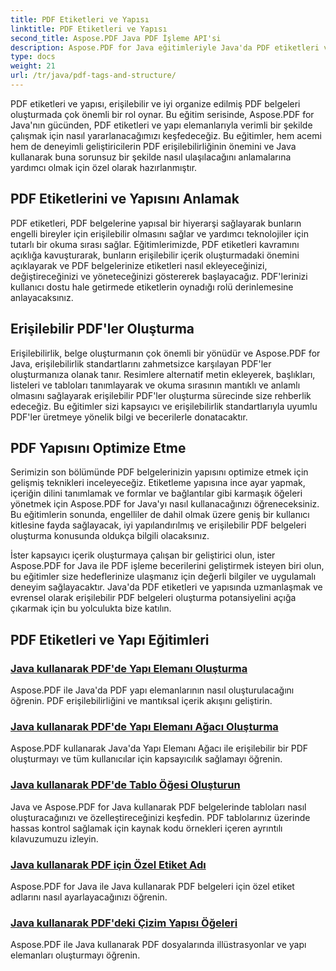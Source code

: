 ```yaml
---
title: PDF Etiketleri ve Yapısı
linktitle: PDF Etiketleri ve Yapısı
second_title: Aspose.PDF Java PDF İşleme API'si
description: Aspose.PDF for Java eğitimleriyle Java'da PDF etiketleri ve yapısında uzmanlaşın. Erişilebilir ve düzenli PDF'leri zahmetsizce oluşturun.
type: docs
weight: 21
url: /tr/java/pdf-tags-and-structure/
---
```

PDF etiketleri ve yapısı, erişilebilir ve iyi organize edilmiş PDF belgeleri oluşturmada çok önemli bir rol oynar. Bu eğitim serisinde, Aspose.PDF for Java'nın gücünden, PDF etiketleri ve yapı elemanlarıyla verimli bir şekilde çalışmak için nasıl yararlanacağımızı keşfedeceğiz. Bu eğitimler, hem acemi hem de deneyimli geliştiricilerin PDF erişilebilirliğinin önemini ve Java kullanarak buna sorunsuz bir şekilde nasıl ulaşılacağını anlamalarına yardımcı olmak için özel olarak hazırlanmıştır.

## PDF Etiketlerini ve Yapısını Anlamak

PDF etiketleri, PDF belgelerine yapısal bir hiyerarşi sağlayarak bunların engelli bireyler için erişilebilir olmasını sağlar ve yardımcı teknolojiler için tutarlı bir okuma sırası sağlar. Eğitimlerimizde, PDF etiketleri kavramını açıklığa kavuşturarak, bunların erişilebilir içerik oluşturmadaki önemini açıklayarak ve PDF belgelerinize etiketleri nasıl ekleyeceğinizi, değiştireceğinizi ve yöneteceğinizi göstererek başlayacağız. PDF'lerinizi kullanıcı dostu hale getirmede etiketlerin oynadığı rolü derinlemesine anlayacaksınız.

## Erişilebilir PDF'ler Oluşturma

Erişilebilirlik, belge oluşturmanın çok önemli bir yönüdür ve Aspose.PDF for Java, erişilebilirlik standartlarını zahmetsizce karşılayan PDF'ler oluşturmanıza olanak tanır. Resimlere alternatif metin ekleyerek, başlıkları, listeleri ve tabloları tanımlayarak ve okuma sırasının mantıklı ve anlamlı olmasını sağlayarak erişilebilir PDF'ler oluşturma sürecinde size rehberlik edeceğiz. Bu eğitimler sizi kapsayıcı ve erişilebilirlik standartlarıyla uyumlu PDF'ler üretmeye yönelik bilgi ve becerilerle donatacaktır.

## PDF Yapısını Optimize Etme

Serimizin son bölümünde PDF belgelerinizin yapısını optimize etmek için gelişmiş teknikleri inceleyeceğiz. Etiketleme yapısına ince ayar yapmak, içeriğin dilini tanımlamak ve formlar ve bağlantılar gibi karmaşık öğeleri yönetmek için Aspose.PDF for Java'yı nasıl kullanacağınızı öğreneceksiniz. Bu eğitimlerin sonunda, engelliler de dahil olmak üzere geniş bir kullanıcı kitlesine fayda sağlayacak, iyi yapılandırılmış ve erişilebilir PDF belgeleri oluşturma konusunda oldukça bilgili olacaksınız.

İster kapsayıcı içerik oluşturmaya çalışan bir geliştirici olun, ister Aspose.PDF for Java ile PDF işleme becerilerini geliştirmek isteyen biri olun, bu eğitimler size hedeflerinize ulaşmanız için değerli bilgiler ve uygulamalı deneyim sağlayacaktır. Java'da PDF etiketleri ve yapısında uzmanlaşmak ve evrensel olarak erişilebilir PDF belgeleri oluşturma potansiyelini açığa çıkarmak için bu yolculukta bize katılın.

## PDF Etiketleri ve Yapı Eğitimleri
### [Java kullanarak PDF'de Yapı Elemanı Oluşturma](./create-structure-element-in-pdf-using-java/)
Aspose.PDF ile Java'da PDF yapı elemanlarının nasıl oluşturulacağını öğrenin. PDF erişilebilirliğini ve mantıksal içerik akışını geliştirin.
### [Java kullanarak PDF'de Yapı Elemanı Ağacı Oluşturma](./create-structure-element-tree-in-pdf-using-java/)
Aspose.PDF kullanarak Java'da Yapı Elemanı Ağacı ile erişilebilir bir PDF oluşturmayı ve tüm kullanıcılar için kapsayıcılık sağlamayı öğrenin.
### [Java kullanarak PDF'de Tablo Öğesi Oluşturun](./create-table-element-in-pdf-using-java/)
Java ve Aspose.PDF for Java kullanarak PDF belgelerinde tabloları nasıl oluşturacağınızı ve özelleştireceğinizi keşfedin. PDF tablolarınız üzerinde hassas kontrol sağlamak için kaynak kodu örnekleri içeren ayrıntılı kılavuzumuzu izleyin.
### [Java kullanarak PDF için Özel Etiket Adı](./custom-tag-name-for-pdf-using-java/)
Aspose.PDF for Java ile Java kullanarak PDF belgeleri için özel etiket adlarını nasıl ayarlayacağınızı öğrenin.
### [Java kullanarak PDF'deki Çizim Yapısı Öğeleri](./illustration-structure-elements-in-pdf-using-java/)
Aspose.PDF ile Java kullanarak PDF dosyalarında illüstrasyonlar ve yapı elemanları oluşturmayı öğrenin.
